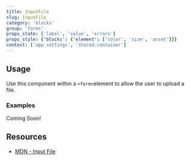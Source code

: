 ```yaml
---
title: InputFile
slug: InputFile
category: 'blocks'
group: 'forms'
props_state: ['label', 'value', 'errors']
props_style: {'blocks': {'element': ['color', 'size', 'asset']}}
context: ['app.settings', 'shared.container']
---
```


## Usage

Use this component within a `<form>`element to allow the user to upload a file.

### Examples

<p class="feedback bare emoji:default">Coming Soon!</p>

## Resources

- [MDN - Input File](https://developer.mozilla.org/en-US/docs/Web/HTML/Element/input/file)
